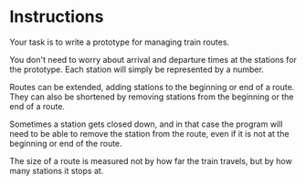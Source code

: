 # Instructions

Your task is to write a prototype for managing train routes.

You don't need to worry about arrival and departure times at the stations for the prototype.
Each station will simply be represented by a number.

Routes can be extended, adding stations to the beginning or end of a route.
They can also be shortened by removing stations from the beginning or the end of a route.

Sometimes a station gets closed down, and in that case the program will need to be able to remove the station from the route, even if it is not at the beginning or end of the route.

The size of a route is measured not by how far the train travels, but by how many stations it stops at.
